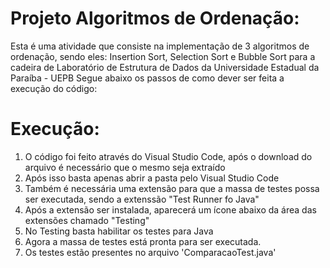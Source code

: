 # Projeto Algoritmos de Ordenação:

Esta é uma atividade que consiste na implementação de 3 algoritmos de ordenação, sendo eles: Insertion Sort, Selection Sort e Bubble Sort para a cadeira de Laboratório de Estrutura de Dados da Universidade Estadual da Paraíba - UEPB
Segue abaixo os passos de como dever ser feita a execução do código:

# Execução:

1. O código foi feito através do Visual Studio Code, após o download do arquivo é necessário que o mesmo seja extraído
2. Após isso basta apenas abrir a pasta pelo Visual Studio Code
3. Também é necessária uma extensão para que a massa de testes possa ser executada, sendo a extenssão "Test Runner fo Java"
4. Após a extensão ser instalada, aparecerá um ícone abaixo da área das extensões chamado "Testing"
5. No Testing basta habilitar os testes para Java
6. Agora a massa de testes está pronta para ser executada.
7. Os testes estão presentes no arquivo 'ComparacaoTest.java'
